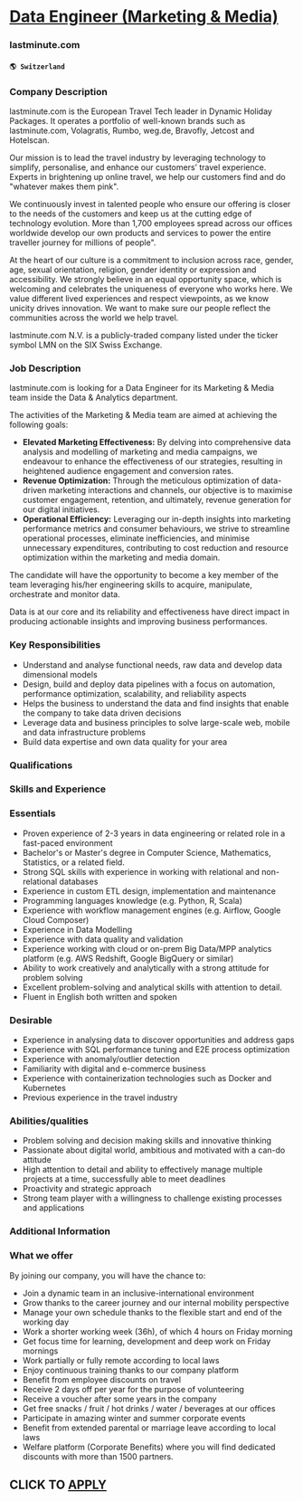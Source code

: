 # [Data Engineer (Marketing & Media)](https://www.remotewlb.com/apply/data-engineer-marketing-media)  
### lastminute.com  
#### `🌎 Switzerland`  

### Company Description

lastminute.com is the European Travel Tech leader in Dynamic Holiday Packages. It operates a portfolio of well-known brands such as lastminute.com, Volagratis, Rumbo, weg.de, Bravofly, Jetcost and Hotelscan.

Our mission is to lead the travel industry by leveraging technology to simplify, personalise, and enhance our customers’ travel experience. Experts in brightening up online travel, we help our customers find and do "whatever makes them pink".

We continuously invest in talented people who ensure our offering is closer to the needs of the customers and keep us at the cutting edge of technology evolution. More than 1,700 employees spread across our offices worldwide develop our own products and services to power the entire traveller journey for millions of people".

At the heart of our culture is a commitment to inclusion across race, gender, age, sexual orientation, religion, gender identity or expression and accessibility. We strongly believe in an equal opportunity space, which is welcoming and celebrates the uniqueness of everyone who works here. We value different lived experiences and respect viewpoints, as we know unicity drives innovation. We want to make sure our people reflect the communities across the world we help travel.

lastminute.com N.V. is a publicly-traded company listed under the ticker symbol LMN on the SIX Swiss Exchange.

### Job Description

lastminute.com is looking for a Data Engineer for its Marketing & Media team inside the Data & Analytics department.

The activities of the Marketing & Media team are aimed at achieving the following goals:

  *  **Elevated Marketing Effectiveness:** By delving into comprehensive data analysis and modelling of marketing and media campaigns, we endeavour to enhance the effectiveness of our strategies, resulting in heightened audience engagement and conversion rates.
  *  **Revenue Optimization:** Through the meticulous optimization of data-driven marketing interactions and channels, our objective is to maximise customer engagement, retention, and ultimately, revenue generation for our digital initiatives.
  *  **Operational Efficiency:** Leveraging our in-depth insights into marketing performance metrics and consumer behaviours, we strive to streamline operational processes, eliminate inefficiencies, and minimise unnecessary expenditures, contributing to cost reduction and resource optimization within the marketing and media domain.

The candidate will have the opportunity to become a key member of the team leveraging his/her engineering skills to acquire, manipulate, orchestrate and monitor data.

Data is at our core and its reliability and effectiveness have direct impact in producing actionable insights and improving business performances.

### Key Responsibilities

  * Understand and analyse functional needs, raw data and develop data dimensional models
  * Design, build and deploy data pipelines with a focus on automation, performance optimization, scalability, and reliability aspects
  * Helps the business to understand the data and find insights that enable the company to take data driven decisions
  * Leverage data and business principles to solve large-scale web, mobile and data infrastructure problems
  * Build data expertise and own data quality for your area

### Qualifications

### Skills and Experience

### Essentials

  * Proven experience of 2-3 years in data engineering or related role in a fast-paced environment
  * Bachelor's or Master's degree in Computer Science, Mathematics, Statistics, or a related field.
  * Strong SQL skills with experience in working with relational and non-relational databases
  * Experience in custom ETL design, implementation and maintenance
  * Programming languages knowledge (e.g. Python, R, Scala)
  * Experience with workflow management engines (e.g. Airflow, Google Cloud Composer)
  * Experience in Data Modelling
  * Experience with data quality and validation
  * Experience working with cloud or on-prem Big Data/MPP analytics platform (e.g. AWS Redshift, Google BigQuery or similar)
  * Ability to work creatively and analytically with a strong attitude for problem solving
  * Excellent problem-solving and analytical skills with attention to detail.
  * Fluent in English both written and spoken

### Desirable

  * Experience in analysing data to discover opportunities and address gaps
  * Experience with SQL performance tuning and E2E process optimization
  * Experience with anomaly/outlier detection
  * Familiarity with digital and e-commerce business
  * Experience with containerization technologies such as Docker and Kubernetes
  * Previous experience in the travel industry

### Abilities/qualities

  * Problem solving and decision making skills and innovative thinking 
  * Passionate about digital world, ambitious and motivated with a can-do attitude
  * High attention to detail and ability to effectively manage multiple projects at a time, successfully able to meet deadlines
  * Proactivity and strategic approach 
  * Strong team player with a willingness to challenge existing processes and applications

### Additional Information

### What we offer

By joining our company, you will have the chance to:

  * Join a dynamic team in an inclusive-international environment
  * Grow thanks to the career journey and our internal mobility perspective
  * Manage your own schedule thanks to the flexible start and end of the working day
  * Work a shorter working week (36h), of which 4 hours on Friday morning 
  * Get focus time for learning, development and deep work on Friday mornings
  * Work partially or fully remote according to local laws
  * Enjoy continuous training thanks to our company platform
  * Benefit from employee discounts on travel
  * Receive 2 days off per year for the purpose of volunteering
  * Receive a voucher after some years in the company
  * Get free snacks / fruit / hot drinks / water / beverages at our offices
  * Participate in amazing winter and summer corporate events
  * Benefit from extended parental or marriage leave according to local laws
  * Welfare platform (Corporate Benefits) where you will find dedicated discounts with more than 1500 partners.

  
## CLICK TO [APPLY](https://www.remotewlb.com/apply/data-engineer-marketing-media)

